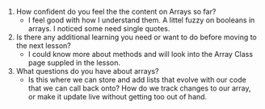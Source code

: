 1. How confident do you feel the the content on Arrays so far?
    - I feel good with how I understand them. A littel fuzzy on booleans in arrays. I noticed some need single quotes.
1. Is there any additional learning you need or want to do before moving to the next lesson?
    - I could know more about methods and will look into the Array Class page suppled in the lesson.
1. What questions do you have about arrays?
    - Is this where we can store and add lists that evolve with our code that we can call back onto? How do we track changes to our array, or make it update live without getting too out of hand.
